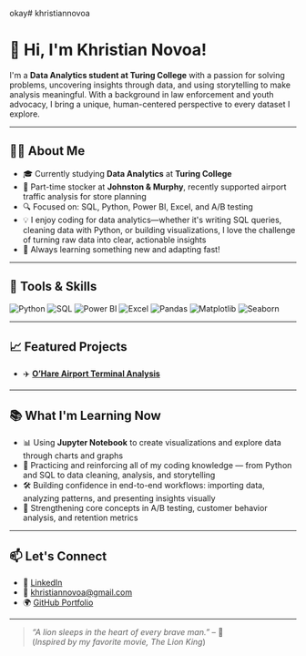 okay# khristiannovoa

# 👋 Hi, I'm Khristian Novoa!

I'm a **Data Analytics student at Turing College** with a passion for solving problems, uncovering insights through data, and using storytelling to make analysis meaningful. With a background in law enforcement and youth advocacy, I bring a unique, human-centered perspective to every dataset I explore.

---

## 👨‍💻 About Me

- 🎓 Currently studying **Data Analytics** at **Turing College**
- 🏢 Part-time stocker at **Johnston & Murphy**, recently supported airport traffic analysis for store planning  
- 🔍 Focused on: SQL, Python, Power BI, Excel, and A/B testing  
- 💡 I enjoy coding for data analytics—whether it's writing SQL queries, cleaning data with Python, or building visualizations, I love the challenge of turning raw data into clear, actionable insights  
- 🌱 Always learning something new and adapting fast!

---

## 🔧 Tools & Skills

![Python](https://img.shields.io/badge/Python-3776AB?style=flat&logo=python&logoColor=white)
![SQL](https://img.shields.io/badge/SQL-4479A1?style=flat&logo=postgresql&logoColor=white)
![Power BI](https://img.shields.io/badge/PowerBI-F2C811?style=flat&logo=powerbi&logoColor=black)
![Excel](https://img.shields.io/badge/Excel-217346?style=flat&logo=microsoft-excel&logoColor=white)
![Pandas](https://img.shields.io/badge/Pandas-150458?style=flat&logo=pandas&logoColor=white)
![Matplotlib](https://img.shields.io/badge/Matplotlib-11557C?style=flat)
![Seaborn](https://img.shields.io/badge/Seaborn-7B68EE?style=flat)

---

## 📈 Featured Projects

- ✈️ [**O’Hare Airport Terminal Analysis**](https://github.com/khristiannovoa/airport-terminal-analysis)  


---

## 📚 What I'm Learning Now

- 📊 Using **Jupyter Notebook** to create visualizations and explore data through charts and graphs  
- 🧠 Practicing and reinforcing all of my coding knowledge — from Python and SQL to data cleaning, analysis, and storytelling  
- 🛠️ Building confidence in end-to-end workflows: importing data, analyzing patterns, and presenting insights visually  
- 🧪 Strengthening core concepts in A/B testing, customer behavior analysis, and retention metrics

---

## 📫 Let's Connect

- 💼 [LinkedIn](https://www.linkedin.com/in/khristiannovoa)  
- 📧 khristiannovoa@gmail.com  
- 🌍 [GitHub Portfolio](https://github.com/khristiannovoa)

---

> _“A lion sleeps in the heart of every brave man.”_ – 🦁  
(*Inspired by my favorite movie, The Lion King*)

